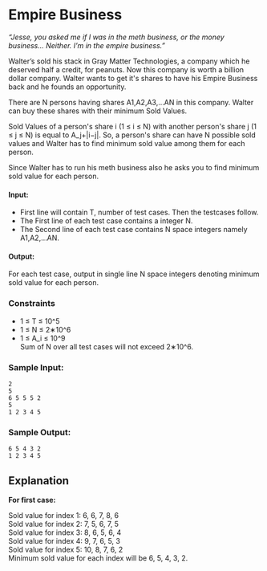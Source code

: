 # Empire Business
*“Jesse, you asked me if I was in the meth business, or the money business… Neither. I’m in the empire business.”*

Walter’s sold his stack in Gray Matter Technologies, a company which he deserved half a credit, for peanuts. Now this company is worth a billion dollar company. Walter wants to get it's shares to have his Empire Business back and he founds an opportunity.

There are N persons having shares A1,A2,A3,…AN in this company. Walter can buy these shares with their minimum Sold Values.

Sold Values of a person's share i (1 ≤ i ≤ N) with another person's share j (1 ≤ j ≤ N) is equal to A_j+|i−j|. So, a person's share can have N possible sold values and Walter has to find minimum sold value among them for each person.

Since Walter has to run his meth business also he asks you to find minimum sold value for each person.

#### Input:
* First line will contain T, number of test cases. Then the testcases follow.
* The First line of each test case contains a integer N.
* The Second line of each test case contains N space integers namely A1,A2,…AN.

#### Output:
For each test case, output in single line N space integers denoting minimum sold value for each person.

### Constraints
* 1 ≤ T ≤ 10^5
* 1 ≤ N ≤ 2∗10^6
* 1 ≤ A_i ≤ 10^9
<br>Sum of N over all test cases will not exceed 2∗10^6.

### Sample Input:
```
2
5
6 5 5 5 2
5
1 2 3 4 5
```

### Sample Output:
```
6 5 4 3 2
1 2 3 4 5
```
## Explanation
**For first case:**

Sold value for index 1: 6, 6, 7, 8, 6
<br>Sold value for index 2: 7, 5, 6, 7, 5
<br>Sold value for index 3: 8, 6, 5, 6, 4
<br>Sold value for index 4: 9, 7, 6, 5, 3
<br>Sold value for index 5: 10, 8, 7, 6, 2
<br>Minimum sold value for each index will be 6, 5, 4, 3, 2.
